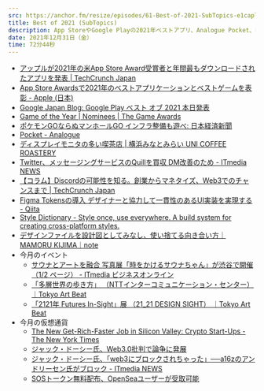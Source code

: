 ```yaml
---
src: https://anchor.fm/resize/episodes/61-Best-of-2021-SubTopics-e1capl5
title: Best of 2021 (SubTopics)
description: App StoreやGoogle Playの2021年ベストアプリ、Analogue Pocket、Figma Tokens、12月のイベント情報や仮想通貨動向など、最近気になったサブトピックスを話しました。
date: 2021年12月31日（金）
time: 72分44秒
---
```


- [アップルが2021年の米App Store Award受賞者と年間最もダウンロードされたアプリを発表 | TechCrunch Japan](https://jp.techcrunch.com/2021/12/03/2021-12-02-apple-announces-the-2021-app-store-award-winners-and-most-downloaded-apps-of-the-year/)
- [App Store Awardsで2021年のベストアプリケーションとベストゲームを表彰 - Apple (日本)](https://www.apple.com/jp/newsroom/2021/12/app-store-awards-honor-the-best-apps-and-games-of-2021/)
- [Google Japan Blog: Google Play ベスト オブ 2021 本日発表](https://japan.googleblog.com/2021/11/google-play-2021.html)
- [Game of the Year | Nominees | The Game Awards](https://thegameawards.com/nominees/game-of-the-year)
- [ポケモンGOならぬマンホールGO インフラ整備も遊べ: 日本経済新聞](https://www.nikkei.com/article/DGXZQOKC0944Z0Z01C21A1000000/)
- [Pocket - Analogue](https://www.analogue.co/pocket)
- [ディスプレイモニタの多い喫茶店 | 横浜みなとみらい UNI COFFEE ROASTERY](https://displaymonitor-unicoffeeroastery.jp/)
- [Twitter、メッセージングサービスのQuillを買収 DM改善のため - ITmedia NEWS](https://www.itmedia.co.jp/news/articles/2112/08/news077.html)
- [【コラム】Discordの可能性を知る。創業からマネタイズ、Web3でのチャンスまで | TechCrunch Japan](https://jp.techcrunch.com/2021/12/03/offtopic-discord/)
- [Figma Tokensの導入 デザイナーと協力して一貫性のあるUI実装を実現する - Qiita](https://qiita.com/zookeeper08/items/face3f1d3b8830b28ef2)
- [Style Dictionary - Style once, use everywhere. A build system for creating cross-platform styles.](https://amzn.github.io/style-dictionary/#/)
- [デザインファイルを設計図としてみなし、使い捨てる向き合い方｜MAMORU KIJIMA｜note](https://note.com/sadako_a_/n/nd00c7b33f902)
- 今月のイベント
    - [サウナとアートを融合 写真展「時をかけるサウナちゃん」が渋谷で開催（1/2 ページ） - ITmedia ビジネスオンライン](https://www.itmedia.co.jp/business/articles/2112/21/news134.html)
    - [「多層世界の歩き方」 （NTTインターコミュニケーション・センター） ｜Tokyo Art Beat](https://www.tokyoartbeat.com/events/-/2021%2Frandom-walk-on-the-multi-layered-world)
    - [「2121年 Futures In-Sight」展 （21_21 DESIGN SIGHT） ｜Tokyo Art Beat](https://www.tokyoartbeat.com/events/-/2021%2Fthe-year-2121-futures-in-sight)
- 今月の仮想通貨
    - [The New Get-Rich-Faster Job in Silicon Valley: Crypto Start-Ups - The New York Times](https://www.nytimes.com/2021/12/20/technology/silicon-valley-cryptocurrency-start-ups.html?smid=tw-nytimes&smtyp=cur)
    - [ジャック・ドーシー氏、Web3.0批判で論争に発展](https://coinpost.jp/?p=303670)
    - [ジャック・ドーシー氏、「web3にブロックされちゃった」──a16zのアンドリーセン氏がブロック - ITmedia NEWS](https://www.itmedia.co.jp/news/articles/2112/24/news077.html)
    - [SOSトークン無料配布、OpenSeaユーザーが受取可能](https://coinpost.jp/?p=304819)
